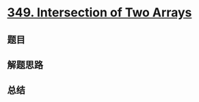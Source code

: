 # [349. Intersection of Two Arrays](https://leetcode.com/problems/intersection-of-two-arrays/)

## 题目


## 解题思路


## 总结



